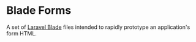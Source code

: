 # Blade Forms

A set of [Laravel Blade](http://laravel.com/docs/master/blade) files intended to rapidly prototype an application's
form HTML.

